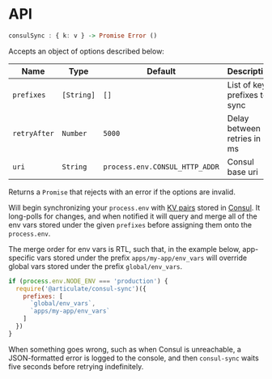 # API

```haskell
consulSync : { k: v } -> Promise Error ()
```

Accepts an object of options described below:

| Name | Type | Default | Description |
| ---- | ---- | ------- | ----------- |
| `prefixes` | `[String]` | `[]` | List of key prefixes to sync |
| `retryAfter` | `Number` | `5000` | Delay between retries in ms |
| `uri` | `String` | `process.env.CONSUL_HTTP_ADDR` | Consul base uri |

Returns a `Promise` that rejects with an error if the options are invalid.

Will begin synchronizing your `process.env` with [KV pairs](https://www.consul.io/api/kv.html) stored in [Consul](https://www.consul.io/).  It long-polls for changes, and when notified it will query and merge all of the env vars stored under the given `prefixes` before assigning them onto the `process.env`.

The merge order for env vars is RTL, such that, in the example below, app-specific vars stored under the prefix `apps/my-app/env_vars` will override global vars stored under the prefix `global/env_vars`.

```js
if (process.env.NODE_ENV === 'production') {
  require('@articulate/consul-sync')({
    prefixes: [
      `global/env_vars`,
      `apps/my-app/env_vars`
    ]
  })
}
```

When something goes wrong, such as when Consul is unreachable, a JSON-formatted error is logged to the console, and then `consul-sync` waits five seconds before retrying indefinitely.
